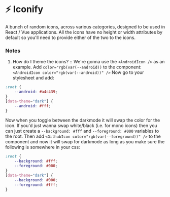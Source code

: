 # ⚡️ Iconify

A bunch of random icons, across various categories, designed to be used in React
/ Vue applications. All the icons have no height or width attributes by default
so you'll need to provide either of the two to the icons.

### Notes

1. How do I theme the icons? :: We're gonna use the `<AndroidIcon />` as an
   example. Add `color="rgb(var(--android))` to the component:
   `<AndroidIcon color="rgb(var(--android))" />` Now go to your stylesheet and
   add:

```css
:root {
	--android: #a4c439;
}
[data-theme="dark"] {
	--android: #fff;
}
```

Now when you toggle between the darkmode it will swap the color for the icon. If
you'd just wanna swap white/black (i.e. for mono icons) then you can just create
a `--background: #fff` and `--foreground: #000` variables to the root. Then add
`<GithubIcon color="rgb(var(--foreground))" />` to the component and now it will
swap for darkmode as long as you make sure the following is somewhere in your
css:

```css
:root {
	--background: #fff;
	--foreground: #000;
}
[data-theme="dark"] {
	--background: #000;
	--foreground: #fff;
}
```
